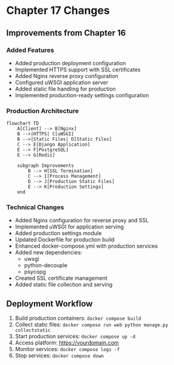 # Chapter 17 Changes

## Improvements from Chapter 16

### Added Features
- Added production deployment configuration
- Implemented HTTPS support with SSL certificates
- Added Nginx reverse proxy configuration
- Configured uWSGI application server
- Added static file handling for production
- Implemented production-ready settings configuration

### Production Architecture
```mermaid
flowchart TD
    A[Client] --> B[Nginx]
    B -->|HTTPS| C[uWSGI]
    B -->|Static Files| D[Static Files]
    C --> E[Django Application]
    E --> F[PostgreSQL]
    E --> G[Redis]
    
    subgraph Improvements
        B --> H[SSL Termination]
        C --> I[Process Management]
        D --> J[Production Static Files]
        E --> K[Production Settings]
    end
```

### Technical Changes
- Added Nginx configuration for reverse proxy and SSL
- Implemented uWSGI for application serving
- Added production settings module
- Updated Dockerfile for production build
- Enhanced docker-compose.yml with production services
- Added new dependencies:
  - uwsgi
  - python-decouple
  - psycopg
- Created SSL certificate management
- Added static file collection and serving

## Deployment Workflow
1. Build production containers: `docker compose build`
2. Collect static files: `docker compose run web python manage.py collectstatic`
3. Start production services: `docker compose up -d`
4. Access platform: https://yourdomain.com
5. Monitor services: `docker compose logs -f`
6. Stop services: `docker compose down`
